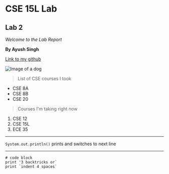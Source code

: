# CSE 15L Lab

## Lab 2

*Welcome to the Lab Report*

**By Ayush Singh**

[Link to my github](https://github.com/ayushs2725/cse15l-lab-reports)

![Image of a dog](http://cdn.akc.org/content/article-body-image/golden_puppy_dog_pictures.jpg)

> List of CSE courses I took

* CSE 8A
* CSE 8B
* CSE 20

> Courses I'm taking right now

1. CSE 12
2. CSE 15L
3. ECE 35

---

`System.out.println()` prints and switches to next line

---

```
# code block
print '3 backtricks or`
print `indent 4 spaces`
```

